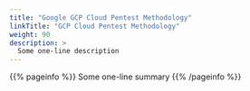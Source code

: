 ```yaml
---
title: "Google GCP Cloud Pentest Methodology"
linkTitle: "GCP Cloud Pentest Methodology"
weight: 90
description: >
  Some one-line description
---
```


{{% pageinfo %}}
Some one-line summary
{{% /pageinfo %}}

<!-- Add more content  -->
